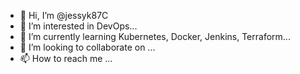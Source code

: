 - 👋 Hi, I’m @jessyk87C
- 👀 I’m interested in DevOps...
- 🌱 I’m currently learning Kubernetes, Docker, Jenkins, Terraform...
- 💞️ I’m looking to collaborate on ...
- 📫 How to reach me ...

<!---
jessyk87C/jessyk87C is a ✨ special ✨ repository because its `README.md` (this file) appears on your GitHub profile.
You can click the Preview link to take a look at your changes.
--->
